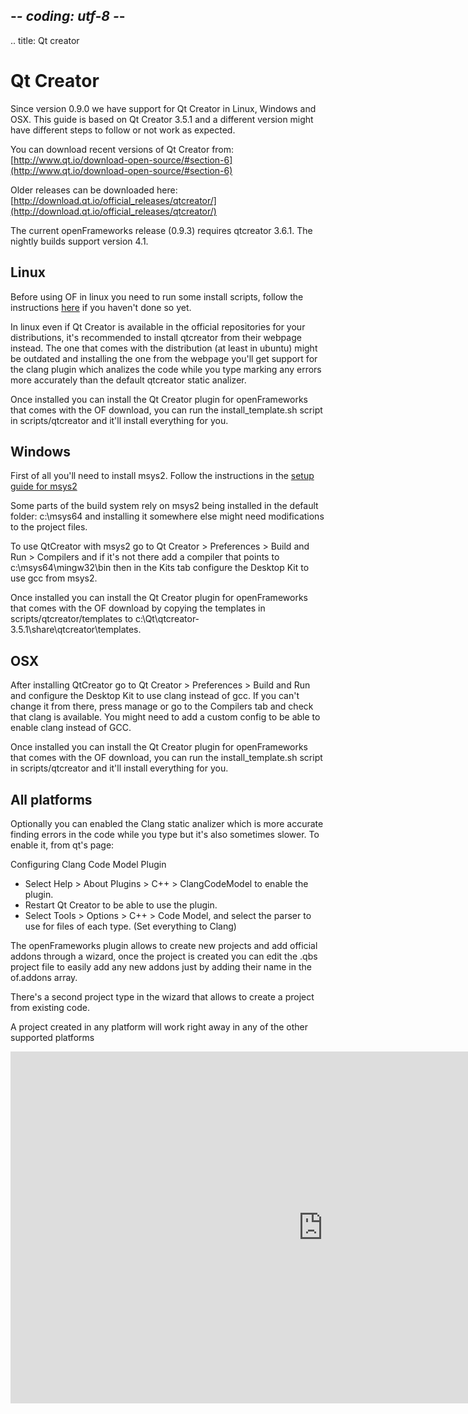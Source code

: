## -*- coding: utf-8 -*-
.. title: Qt creator

Qt Creator
==========

Since version 0.9.0 we have support for Qt Creator in Linux, Windows and OSX. This guide is based on Qt Creator 3.5.1 and a different version might have different steps to follow or not work as expected.

You can download recent versions of Qt Creator from: [http://www.qt.io/download-open-source/#section-6](http://www.qt.io/download-open-source/#section-6)

Older releases can be downloaded here:
[http://download.qt.io/official_releases/qtcreator/](http://download.qt.io/official_releases/qtcreator/)

The current openFrameworks release (0.9.3) requires qtcreator 3.6.1. The nightly builds support version 4.1.

Linux
-----

Before using OF in linux you need to run some install scripts, follow the instructions [here](../linux-install/) if you haven't done so yet.

In linux even if Qt Creator is available in the official repositories for your distributions, it's recommended to install qtcreator from their webpage instead. The one that comes with the distribution (at least in ubuntu) might be outdated and installing the one from the webpage you'll get support for the clang plugin which analizes the code while you type marking any errors more accurately than the default qtcreator static analizer. 

Once installed you can install the Qt Creator plugin for openFrameworks that comes with the OF download, you can run the install_template.sh script in scripts/qtcreator and it'll install everything for you.

Windows
----

First of all you'll need to install msys2. Follow the instructions in the [setup guide for msys2](../msys2)

Some parts of the build system rely on msys2 being installed in the default folder: c:\msys64 and installing it somewhere else might need modifications to the project files.

To use QtCreator with msys2 go to Qt Creator > Preferences > Build and Run > Compilers and if it's not there add a compiler that points to c:\msys64\mingw32\bin then in the Kits tab configure the Desktop Kit to use gcc from msys2.

Once installed you can install the Qt Creator plugin for openFrameworks that comes with the OF download by copying the templates in scripts/qtcreator/templates to c:\Qt\qtcreator-3.5.1\share\qtcreator\templates.

OSX
----

After installing QtCreator go to Qt Creator > Preferences > Build and Run and configure the Desktop Kit to use clang instead of gcc. If you can't change it from there, press manage or go to the Compilers tab and check that clang is available. You might need to add a custom config to be able to enable clang instead of GCC.

Once installed you can install the Qt Creator plugin for openFrameworks that comes with the OF download, you can run the install_template.sh script in scripts/qtcreator and it'll install everything for you.

All platforms
-------------

Optionally you can enabled the Clang static analizer which is more accurate finding errors in the code while you type but it's also sometimes slower. To enable it, from qt's page:

Configuring Clang Code Model Plugin

  - Select Help > About Plugins > C++ > ClangCodeModel to enable the plugin.
  - Restart Qt Creator to be able to use the plugin.
  - Select Tools > Options > C++ > Code Model, and select the parser to use for files of each type. (Set everything to Clang)

The openFrameworks plugin allows to create new projects and add official addons through a wizard, once the project is created you can edit the .qbs project file to easily add any new addons just by adding their name in the of.addons array.

There's a second project type in the wizard that allows to create a project from existing code.

A project created in any platform will work right away in any of the other supported platforms

<iframe src="https://player.vimeo.com/video/142272907" width="1000" height="563" frameborder="0" webkitallowfullscreen mozallowfullscreen allowfullscreen></iframe>
